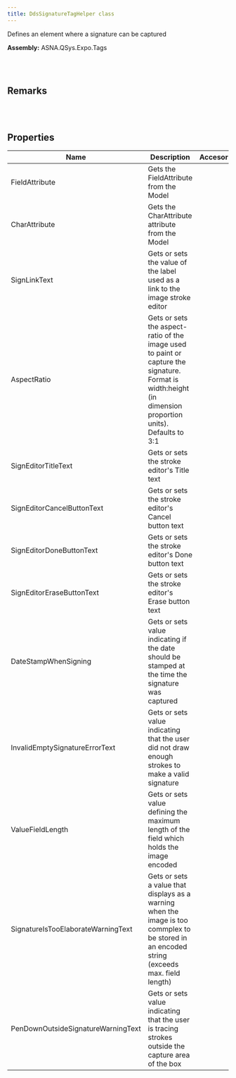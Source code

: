 ```yaml
---
title: DdsSignatureTagHelper class
---
```


Defines an element where a signature can be captured

**Assembly:** ASNA.QSys.Expo.Tags

<br>
<br>

## Remarks

<br>
<br>

## Properties

| Name | Description | Accesor
| --- | --- | ---
| FieldAttribute | Gets the FieldAttribute from the Model | 
| CharAttribute | Gets the CharAttribute attribute from the Model | 
| SignLinkText | Gets or sets the value of the label used as a link to the image stroke editor | 
| AspectRatio | Gets or sets the aspect-ratio of the image used to paint or capture the signature. Format is width:height (in dimension proportion units). Defaults to 3:1 | 
| SignEditorTitleText | Gets or sets the stroke editor's Title text | 
| SignEditorCancelButtonText | Gets or sets the stroke editor's Cancel button text | 
| SignEditorDoneButtonText | Gets or sets the stroke editor's Done button text | 
| SignEditorEraseButtonText | Gets or sets the stroke editor's Erase button text | 
| DateStampWhenSigning | Gets or sets value indicating if the date should be stamped at the time the signature was captured | 
| InvalidEmptySignatureErrorText | Gets or sets value indicating that the user did not draw enough strokes to make a valid signature | 
| ValueFieldLength | Gets or sets value defining the maximum length of the field which holds the image encoded | 
| SignatureIsTooElaborateWarningText | Gets or sets a value that displays as a warning when the image is too commplex to be stored in an encoded string (exceeds max. field length) | 
| PenDownOutsideSignatureWarningText | Gets or sets value indicating that the user is tracing strokes outside the capture area of the box | 

<br>
<br>

